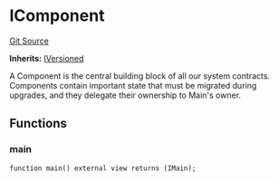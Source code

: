 # IComponent
[Git Source](https://github.com/larrythecucumber321/protocol/blob/77d337b8595ba96d069ded321419b36a61984170/contracts/interfaces/IComponent.sol)

**Inherits:**
[IVersioned](/contracts/interfaces/IVersioned.sol/interface.IVersioned.md)

A Component is the central building block of all our system contracts. Components
contain important state that must be migrated during upgrades, and they delegate
their ownership to Main's owner.


## Functions
### main


```solidity
function main() external view returns (IMain);
```

